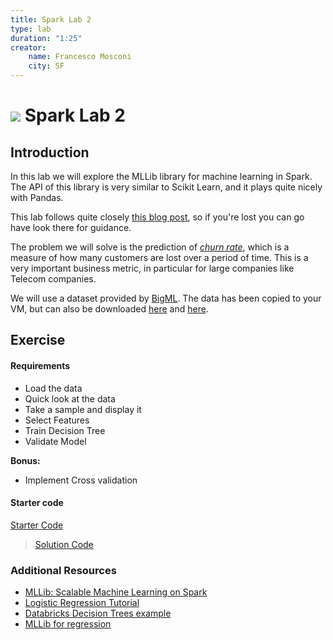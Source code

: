 ```yaml
---
title: Spark Lab 2
type: lab
duration: "1:25"
creator:
    name: Francesco Mosconi
    city: SF
---
```


# ![](https://ga-dash.s3.amazonaws.com/production/assets/logo-9f88ae6c9c3871690e33280fcf557f33.png) Spark Lab 2

## Introduction
In this lab we will explore the MLLib library for machine learning in Spark. The API of this library is very similar to Scikit Learn, and it plays quite nicely with Pandas.

This lab follows quite closely [this blog post](https://www.mapr.com/blog/churn-prediction-pyspark-using-mllib-and-ml-packages), so if you're lost you can go have  look there for guidance.

The problem we will solve is the prediction of [_churn rate_](https://en.wikipedia.org/wiki/Churn_rate), which is a measure of how many customers are lost over a period of time. This is a very important business metric, in particular for large companies like Telecom companies.

We will use a dataset provided by [BigML](https://bigml.com/). The data has been copied to your VM, but can also be downloaded [here](https://bml-data.s3.amazonaws.com/churn-bigml-80.csv) and [here](https://bml-data.s3.amazonaws.com/churn-bigml-20.csv).


## Exercise

#### Requirements
- Load the data
- Quick look at the data
- Take a sample and display it
- Select Features
- Train Decision Tree
- Validate Model

**Bonus:**
- Implement Cross validation

#### Starter code

[Starter Code](./assets/code/starter-code/starter-code.ipynb)
> [Solution Code](./assets/code/solution-code/solution-code.ipynb)


### Additional Resources

- [MLLib: Scalable Machine Learning on Spark](http://stanford.edu/~rezab/sparkworkshop/slides/xiangrui.pdf)
- [Logistic Regression Tutorial](https://www.codementor.io/spark/tutorial/spark-mllib-logistic-regression) 
- [Databricks Decision Trees example](https://databricks.com/blog/2014/09/29/scalable-decision-trees-in-mllib.html)
- [MLLib for regression](https://people.duke.edu/~ccc14/sta-663/Spark.html)
